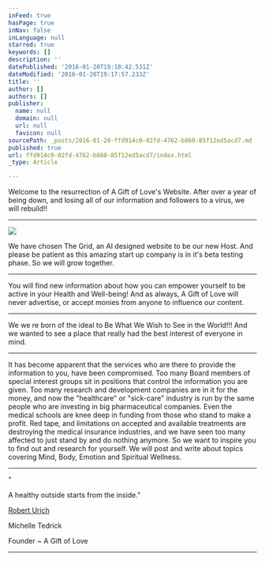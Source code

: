 ```yaml
---
inFeed: true
hasPage: true
inNav: false
inLanguage: null
starred: true
keywords: []
description: ''
datePublished: '2016-01-20T19:18:42.531Z'
dateModified: '2016-01-20T19:17:57.233Z'
title: ''
author: []
authors: []
publisher:
  name: null
  domain: null
  url: null
  favicon: null
sourcePath: _posts/2016-01-20-ffd914c0-02fd-4762-b860-85f12ed5acd7.md
published: true
url: ffd914c0-02fd-4762-b860-85f12ed5acd7/index.html
_type: Article

---
```

Welcome to the resurrection of A Gift of Love's Website.  After over a year of being down, and losing all of our information and followers to a virus, we will rebuild!!  

****
![](https://s3-us-west-2.amazonaws.com/the-grid-img/p/0c46211ce9db99aa67824ac312d95a6d463058dc.jpg)

We have chosen The Grid, an AI designed website to be our new Host.  And please be patient as this amazing start up company is in it's beta testing phase.  So we will grow together.

****

You will find new information about how you can empower yourself to be active in your Health and Well-being!  And as always, A Gift of Love will never advertise, or accept monies from anyone to influence our content.

****

We we re born of the ideal to Be What We Wish to See in the World!!!  And we wanted to see a place that really had the best interest of everyone in mind.

****

It has become apparent that the services who are there to provide the information to you, have been compromised.  Too many Board members of special interest groups sit in positions that control the information you are given.  Too many research and development companies are in it for the money, and now the "healthcare" or "sick-care" industry is run by the same people who are investing in big pharmaceutical companies.  Even the medical schools are knee deep in funding from those who stand to make a profit.  Red tape, and limitations on accepted and available treatments are destroying the medical insurance industries, and we have seen too many affected to just stand by and do nothing anymore.  So we want to inspire you to find out and research for yourself.  We will post and write about topics covering Mind, Body, Emotion and Spiritual Wellness.  

****

"

A healthy outside starts from the inside."

[][0]

[Robert Urich][0]

**[][1]**

Michelle Tedrick 

Founder ~ A Gift of Love

****

[0]: http://www.brainyquote.com/quotes/authors/r/robert_urich.html
[1]: http://www.brainyquote.com/quotes/quotes/r/roberturic205053.html?src=t_health